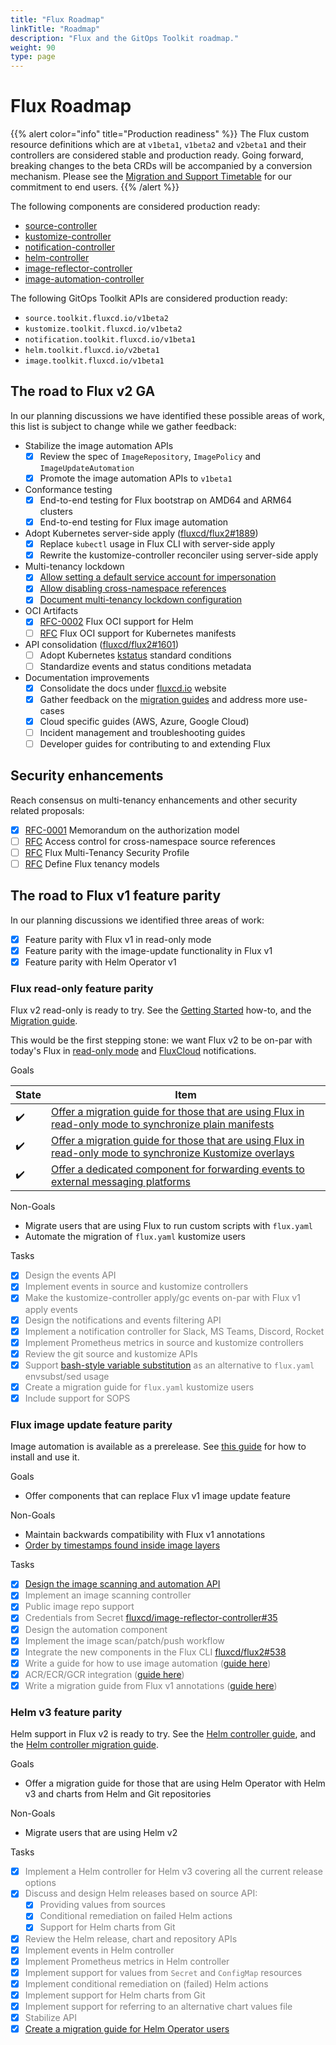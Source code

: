 ```yaml
---
title: "Flux Roadmap"
linkTitle: "Roadmap"
description: "Flux and the GitOps Toolkit roadmap."
weight: 90
type: page
---
```


# Flux Roadmap

{{% alert color="info" title="Production readiness" %}}
The Flux custom resource definitions which are at `v1beta1`, `v1beta2` and `v2beta1`
and their controllers are considered stable and production ready.
Going forward, breaking changes to the beta CRDs will be accompanied by a conversion mechanism.
Please see the [Migration and Support Timetable](docs/migration/timetable.md) for our commitment to end users.
{{% /alert %}}

The following components are considered production ready:

- [source-controller](docs/components/source)
- [kustomize-controller](docs/components/kustomize)
- [notification-controller](docs/components/notification)
- [helm-controller](docs/components/helm)
- [image-reflector-controller](docs/components/image)
- [image-automation-controller](docs/components/image)

The following GitOps Toolkit APIs are considered production ready:

- `source.toolkit.fluxcd.io/v1beta2`
- `kustomize.toolkit.fluxcd.io/v1beta2`
- `notification.toolkit.fluxcd.io/v1beta1`
- `helm.toolkit.fluxcd.io/v2beta1`
- `image.toolkit.fluxcd.io/v1beta1`

## The road to Flux v2 GA

In our planning discussions we have identified these possible areas of work,
this list is subject to change while we gather feedback:

- Stabilize the image automation APIs
    - [x] Review the spec of `ImageRepository`, `ImagePolicy` and `ImageUpdateAutomation`
    - [x] Promote the image automation APIs to `v1beta1`

- Conformance testing
    - [x] End-to-end testing for Flux bootstrap on AMD64 and ARM64 clusters
    - [x] End-to-end testing for Flux image automation

- Adopt Kubernetes server-side apply ([fluxcd/flux2#1889](https://github.com/fluxcd/flux2/issues/1889))
    - [x] Replace `kubectl` usage in Flux CLI with server-side apply
    - [x] Rewrite the kustomize-controller reconciler using server-side apply

- Multi-tenancy lockdown
    - [x] [Allow setting a default service account for impersonation](https://github.com/fluxcd/flux2/issues/2340)
    - [x] [Allow disabling cross-namespace references](https://github.com/fluxcd/flux2/issues/2337)
    - [x] [Document multi-tenancy lockdown configuration](docs/installation.md#multi-tenancy-lockdown)

- OCI Artifacts
  - [x] [RFC-0002](https://github.com/fluxcd/flux2/tree/main/rfcs/0002-helm-oci) Flux OCI support for Helm
  - [ ] [RFC](https://github.com/fluxcd/flux2/pull/2601) Flux OCI support for Kubernetes manifests

- API consolidation ([fluxcd/flux2#1601](https://github.com/fluxcd/flux2/issues/1601))
    - [ ] Adopt Kubernetes [kstatus](https://github.com/kubernetes-sigs/cli-utils/tree/v0.25.0/pkg/kstatus#conditions) standard conditions
    - [ ] Standardize events and status conditions metadata

- Documentation improvements
    - [x] Consolidate the docs under [fluxcd.io](https://fluxcd.io) website
    - [x] Gather feedback on the [migration guides](https://github.com/fluxcd/flux2/discussions/413) and address more use-cases
    - [x] Cloud specific guides (AWS, Azure, Google Cloud)
    - [ ] Incident management and troubleshooting guides
    - [ ] Developer guides for contributing to and extending Flux

## Security enhancements

Reach consensus on multi-tenancy enhancements and other security related proposals:

- [x] [RFC-0001](https://github.com/fluxcd/flux2/tree/main/rfcs/0001-authorization) Memorandum on the authorization model
- [ ] [RFC](https://github.com/fluxcd/flux2/pull/2092) Access control for cross-namespace source references
- [ ] [RFC](https://github.com/fluxcd/flux2/pull/2093) Flux Multi-Tenancy Security Profile
- [ ] [RFC](https://github.com/fluxcd/flux2/pull/2086) Define Flux tenancy models

## The road to Flux v1 feature parity

In our planning discussions we identified three areas of work:

- [x] Feature parity with Flux v1 in read-only mode
- [x] Feature parity with the image-update functionality in Flux v1
- [x] Feature parity with Helm Operator v1

### Flux read-only feature parity

Flux v2 read-only is ready to try. See the [Getting
Started](/docs/get-started/) how-to, and the
[Migration
guide](/docs/migration/flux-v1-migration/).

This would be the first stepping stone: we want Flux v2 to be on-par with today's Flux in
[read-only mode](https://github.com/fluxcd/flux/blob/master/docs/faq.md#can-i-run-flux-with-readonly-git-access)
and [FluxCloud](https://github.com/justinbarrick/fluxcloud) notifications.

Goals

State | Item
----- | ----
:heavy_check_mark: | [Offer a migration guide for those that are using Flux in read-only mode to synchronize plain manifests](/docs/migration/flux-v1-migration/)
:heavy_check_mark: | [Offer a migration guide for those that are using Flux in read-only mode to synchronize Kustomize overlays](/docs/migration/flux-v1-migration/)
:heavy_check_mark: | [Offer a dedicated component for forwarding events to external messaging platforms](/docs/guides/notifications/)

Non-Goals

-  Migrate users that are using Flux to run custom scripts with `flux.yaml`
-  Automate the migration of `flux.yaml` kustomize users

Tasks

- [x]  <span style="color:grey">Design the events API</span>
- [x]  <span style="color:grey">Implement events in source and kustomize controllers</span>
- [x]  <span style="color:grey">Make the kustomize-controller apply/gc events on-par with Flux v1 apply events</span>
- [x]  <span style="color:grey">Design the notifications and events filtering API</span>
- [x]  <span style="color:grey">Implement a notification controller for Slack, MS Teams, Discord, Rocket</span>
- [x]  <span style="color:grey">Implement Prometheus metrics in source and kustomize controllers</span>
- [x]  <span style="color:grey">Review the git source and kustomize APIs</span>
- [x]  <span style="color:grey">Support [bash-style variable substitution](/docs/components/kustomize/kustomization/#variable-substitution) as an alternative to `flux.yaml` envsubst/sed usage</span>
- [x]  <span style="color:grey">Create a migration guide for `flux.yaml` kustomize users</span>
- [x]  <span style="color:grey">Include support for SOPS</span>

### Flux image update feature parity

Image automation is available as a prerelease. See [this
guide](/docs/guides/image-update/) for how to
install and use it.

Goals

-  Offer components that can replace Flux v1 image update feature

Non-Goals

-  Maintain backwards compatibility with Flux v1 annotations
-  [Order by timestamps found inside image layers](https://github.com/fluxcd/flux2/discussions/802)

Tasks

- [x] <span style="color:grey">[Design the image scanning and automation API](https://github.com/fluxcd/flux2/discussions/107)</span>
- [x] <span style="color:grey">Implement an image scanning controller</span>
- [x] <span style="color:grey">Public image repo support</span>
- [x] <span style="color:grey">Credentials from Secret [fluxcd/image-reflector-controller#35](https://github.com/fluxcd/image-reflector-controller/pull/35)</span>
- [x] <span style="color:grey">Design the automation component</span>
- [x] <span style="color:grey">Implement the image scan/patch/push workflow</span>
- [x] <span style="color:grey">Integrate the new components in the Flux CLI [fluxcd/flux2#538](https://github.com/fluxcd/flux2/pull/538)</span>
- [x] <span style="color:grey">Write a guide for how to use image automation ([guide here](/docs/guides/image-update/))</span>
- [x] <span style="color:grey">ACR/ECR/GCR integration ([guide here](/docs/guides/image-update/#imagerepository-cloud-providers-authentication))</span>
- [x] <span style="color:grey">Write a migration guide from Flux v1 annotations ([guide here](/docs/migration/flux-v1-automation-migration/))</span>

### Helm v3 feature parity

Helm support in Flux v2 is ready to try. See the [Helm controller
guide](/docs/guides/helmreleases/), and the [Helm
controller migration
guide](/docs/migration/helm-operator-migration/).

Goals

-  Offer a migration guide for those that are using Helm Operator with Helm v3 and charts from
   Helm and Git repositories

Non-Goals

-  Migrate users that are using Helm v2

Tasks

- [x]  <span style="color:grey">Implement a Helm controller for Helm v3 covering all the current release options</span>
- [x]  <span style="color:grey">Discuss and design Helm releases based on source API:</span>
    * [x]  <span style="color:grey">Providing values from sources</span>
    * [x]  <span style="color:grey">Conditional remediation on failed Helm actions</span>
    * [x]  <span style="color:grey">Support for Helm charts from Git</span>
- [x]  <span style="color:grey">Review the Helm release, chart and repository APIs</span>
- [x]  <span style="color:grey">Implement events in Helm controller</span>
- [x]  <span style="color:grey">Implement Prometheus metrics in Helm controller</span>
- [x]  <span style="color:grey">Implement support for values from `Secret` and `ConfigMap` resources</span>
- [x]  <span style="color:grey">Implement conditional remediation on (failed) Helm actions</span>
- [x]  <span style="color:grey">Implement support for Helm charts from Git</span>
- [x]  <span style="color:grey">Implement support for referring to an alternative chart values file</span>
- [x]  <span style="color:grey">Stabilize API</span>
- [x]  <span style="color:grey">[Create a migration guide for Helm Operator users](docs/migration/helm-operator-migration.md)</span>
